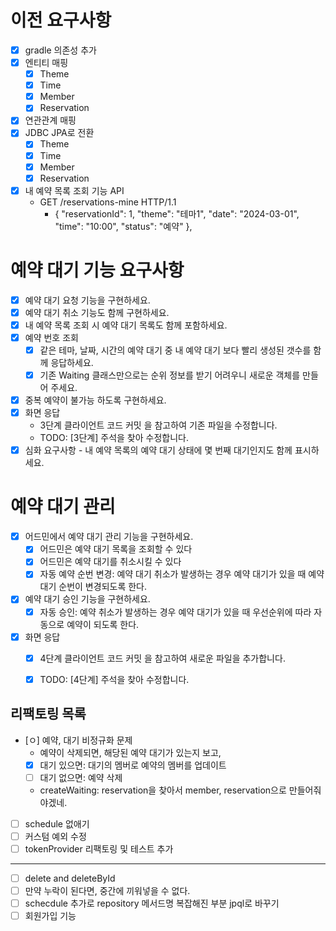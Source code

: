 # 이전 요구사항
- [x] gradle 의존성 추가
- [x] 엔티티 매핑
  - [x] Theme
  - [x] Time
  - [x] Member
  - [x] Reservation
- [x] 연관관계 매핑
- [x] JDBC JPA로 전환
  - [x] Theme
  - [x] Time
  - [x] Member
  - [x] Reservation
- [x] 내 예약 목록 조회 기능 API
  - GET /reservations-mine HTTP/1.1
    - {
      "reservationId": 1,
      "theme": "테마1",
      "date": "2024-03-01",
      "time": "10:00",
      "status": "예약"
      },

# 예약 대기 기능 요구사항
- [x] 예약 대기 요청 기능을 구현하세요.
- [x] 예약 대기 취소 기능도 함께 구현하세요.
- [x] 내 예약 목록 조회 시 예약 대기 목록도 함께 포함하세요.
- [x] 예약 번호 조회
  - [x] 같은 테마, 날짜, 시간의 예약 대기 중 내 예약 대기 보다 빨리 생성된 갯수를 함께 응답하세요.
  - [x] 기존 Waiting 클래스만으로는 순위 정보를 받기 어려우니 새로운 객체를 만들어 주세요.
- [x] 중복 예약이 불가능 하도록 구현하세요.
- [x] 화면 응답
  - 3단계 클라이언트 코드 커밋 을 참고하여 기존 파일을 수정합니다.
  - TODO: [3단계] 주석을 찾아 수정합니다.
- [x] 심화 요구사항 - 내 예약 목록의 예약 대기 상태에 몇 번째 대기인지도 함께 표시하세요.

# 예약 대기 관리
- [x] 어드민에서 예약 대기 관리 기능을 구현하세요.
  - [x] 어드민은 예약 대기 목록을 조회할 수 있다
  - [x] 어드민은 예약 대기를 취소시킬 수 있다
  - [x] 자동 예약 순번 변경: 예약 대기 취소가 발생하는 경우 예약 대기가 있을 때 예약 대기 순번이 변경되도록 한다.
- [x] 예약 대기 승인 기능을 구현하세요. 
  - [x] 자동 승인: 예약 취소가 발생하는 경우 예약 대기가 있을 때 우선순위에 따라 자동으로 예약이 되도록 한다.
- [x] 화면 응답
  - [x] 4단계 클라이언트 코드 커밋 을 참고하여 새로운 파일을 추가합니다.
  - [x] TODO: [4단계] 주석을 찾아 수정합니다.


## 리팩토링 목록
- [ㅇ] 예약, 대기 비정규화 문제
  - 예약이 삭제되면, 해당된 예약 대기가 있는지 보고,
  - [x] 대기 있으면: 대기의 멤버로 예약의 멤버를 업데이트
  - [ ] 대기 없으면: 예약 삭제
  - createWaiting: reservation을 찾아서 member, reservation으로 만들어줘야겠네.

- [ ] schedule 없애기
- [ ] 커스텀 예외 수정
- [ ] tokenProvider 리팩토링 및 테스트 추가 
-----
- [ ] delete and deleteById
- [ ] 만약 누락이 된다면, 중간에 끼워넣을 수 없다.
- [ ] schecdule 추가로 repository 메서드명 복잡해진 부분 jpql로 바꾸기
- [ ] 회원가입 기능
